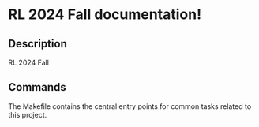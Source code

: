 # RL 2024 Fall documentation!

## Description

RL 2024 Fall

## Commands

The Makefile contains the central entry points for common tasks related to this project.

